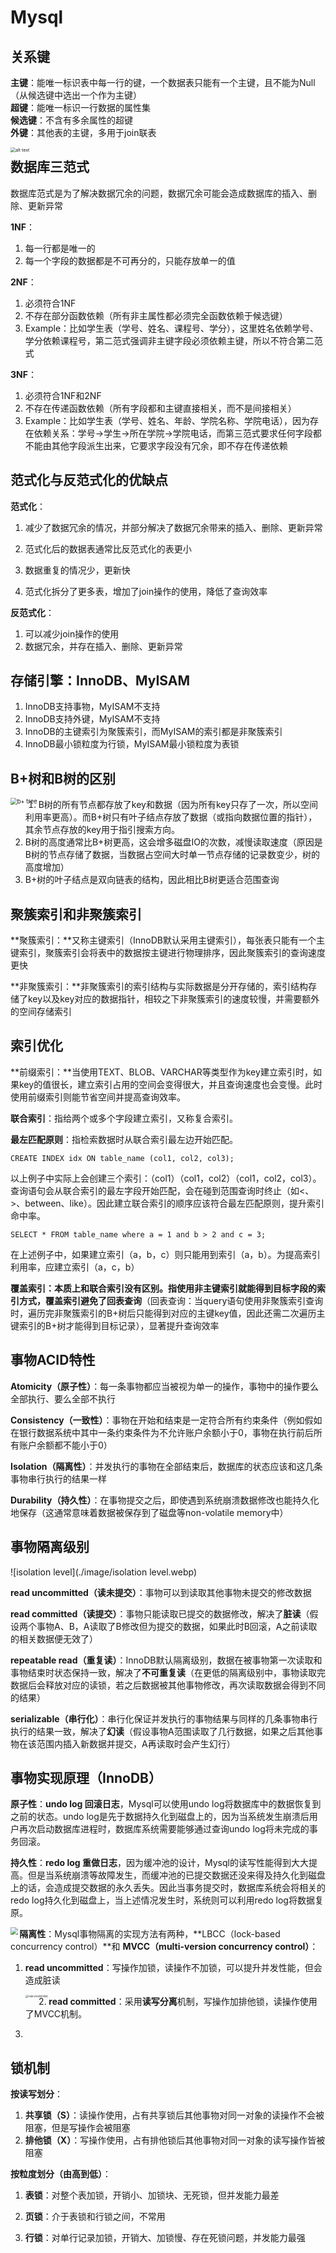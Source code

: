 # **Mysql**



## **关系键**

**主键**：能唯一标识表中每一行的键，一个数据表只能有一个主键，且不能为Null（从候选键中选出一个作为主键）  
**超键**：能唯一标识一行数据的属性集  
**候选键**：不含有多余属性的超键  
**外键**：其他表的主键，多用于join联表   

<img src="./image/database keys.png" alt="alt text" style="zoom:50%;" align="left"/>



## **数据库三范式**

数据库范式是为了解决数据冗余的问题，数据冗余可能会造成数据库的插入、删除、更新异常    

**1NF**：

1. 每一行都是唯一的  
2. 每一个字段的数据都是不可再分的，只能存放单一的值   

**2NF**：

1. 必须符合1NF  
2. 不存在部分函数依赖（所有非主属性都必须完全函数依赖于候选键）   
3. Example：比如学生表（学号、姓名、课程号、学分），这里姓名依赖学号、学分依赖课程号，第二范式强调非主键字段必须依赖主键，所以不符合第二范式

**3NF**：

1. 必须符合1NF和2NF  
2. 不存在传递函数依赖（所有字段都和主键直接相关，而不是间接相关）
3. Example：比如学生表（学号、姓名、年龄、学院名称、学院电话），因为存在依赖关系：学号->学生->所在学院->学院电话，而第三范式要求任何字段都不能由其他字段派生出来，它要求字段没有冗余，即不存在传递依赖



## **范式化与反范式化的优缺点**

**范式化**：

1. 减少了数据冗余的情况，并部分解决了数据冗余带来的插入、删除、更新异常

2. 范式化后的数据表通常比反范式化的表更小  
3. 数据重复的情况少，更新快   
4. 范式化拆分了更多表，增加了join操作的使用，降低了查询效率

**反范式化**：

1. 可以减少join操作的使用  
2. 数据冗余，并存在插入、删除、更新异常



## 存储引擎：InnoDB、MyISAM

1. InnoDB支持事物，MyISAM不支持
2. InnoDB支持外键，MyISAM不支持
3. InnoDB的主键索引为聚簇索引，而MyISAM的索引都是非聚簇索引
4. InnoDB最小锁粒度为行锁，MyISAM最小锁粒度为表锁



## B+树和B树的区别

<img src=".\image\b+ tree.png" alt="b+ tree" style="zoom: 67%;" align="left"/>

1. B树的所有节点都存放了key和数据（因为所有key只存了一次，所以空间利用率更高）。而B+树只有叶子结点存放了数据（或指向数据位置的指针），其余节点存放的key用于指引搜索方向。
2. B树的高度通常比B+树更高，这会增多磁盘IO的次数，减慢读取速度（原因是B树的节点存储了数据，当数据占空间大时单一节点存储的记录数变少，树的高度增加）
3. B+树的叶子结点是双向链表的结构，因此相比B树更适合范围查询



## 聚簇索引和非聚簇索引

**聚簇索引：**又称主键索引（InnoDB默认采用主键索引），每张表只能有一个主键索引，聚簇索引会将表中的数据按主键进行物理排序，因此聚簇索引的查询速度更快

**非聚簇索引：**非聚簇索引的索引结构与实际数据是分开存储的，索引结构存储了key以及key对应的数据指针，相较之下非聚簇索引的速度较慢，并需要额外的空间存储索引



## 索引优化

**前缀索引：**当使用TEXT、BLOB、VARCHAR等类型作为key建立索引时，如果key的值很长，建立索引占用的空间会变得很大，并且查询速度也会变慢。此时使用前缀索引则能节省空间并提高查询效率。   

**联合索引**：指给两个或多个字段建立索引，又称复合索引。  

**最左匹配原则**：指检索数据时从联合索引最左边开始匹配。

```mysql
CREATE INDEX idx ON table_name (col1, col2, col3);
```

以上例子中实际上会创建三个索引：（col1）（col1，col2）（col1，col2，col3）。查询语句会从联合索引的最左字段开始匹配，会在碰到范围查询时终止（如<、>、between、like）。因此建立联合索引的顺序应该符合最左匹配原则，提升索引命中率。

```mysql
SELECT * FROM table_name where a = 1 and b > 2 and c = 3; 
```

在上述例子中，如果建立索引（a，b，c）则只能用到索引（a，b）。为提高索引利用率，应建立索引（a，c，b）

**覆盖索引：**本质上和联合索引没有区别。指使用非主键索引就能得到目标字段的索引方式，覆盖索引避免了**回表查询**（回表查询：当query语句使用非聚簇索引查询时，遍历完非聚簇索引的B+树后只能得到对应的主键key值，因此还需二次遍历主键索引的B+树才能得到目标记录），显著提升查询效率



## 事物ACID特性

**Atomicity（原子性）**：每一条事物都应当被视为单一的操作，事物中的操作要么全部执行、要么全部不执行

**Consistency（一致性）**：事物在开始和结束是一定符合所有约束条件（例如假如在银行数据系统中其中一条约束条件为不允许账户余额小于0，事物在执行前后所有账户余额都不能小于0）

**Isolation（隔离性）**：并发执行的事物在全部结束后，数据库的状态应该和这几条事物串行执行的结果一样

**Durability（持久性）**：在事物提交之后，即使遇到系统崩溃数据修改也能持久化地保存（这通常意味着数据被保存到了磁盘等non-volatile memory中）



## 事物隔离级别

![isolation level](./image/isolation level.webp)

**read uncommitted（读未提交）**：事物可以到读取其他事物未提交的修改数据

**read committed（读提交）**：事物只能读取已提交的数据修改，解决了**脏读**（假设两个事物A、B，A读取了B修改但为提交的数据，如果此时B回滚，A之前读取的相关数据便无效了）

**repeatable read（重复读）**：InnoDB默认隔离级别，数据在被事物第一次读取和事物结束时状态保持一致，解决了**不可重复读**（在更低的隔离级别中，事物读取完数据后会释放对应的读锁，若之后数据被其他事物修改，再次读取数据会得到不同的结果）

**serializable（串行化）**：串行化保证并发执行的事物结果与同样的几条事物串行执行的结果一致，解决了**幻读**（假设事物A范围读取了几行数据，如果之后其他事物在该范围内插入新数据并提交，A再读取时会产生幻行）



## 事物实现原理（InnoDB）

**原子性**：**undo log 回滚日志**，Mysql可以使用undo log将数据库中的数据恢复到之前的状态。undo log是先于数据持久化到磁盘上的，因为当系统发生崩溃后用户再次启动数据库进程时，数据库系统需要能够通过查询undo log将未完成的事务回滚。

**持久性**：**redo log 重做日志**，因为缓冲池的设计，Mysql的读写性能得到大大提高。但是当系统崩溃等故障发生，而缓冲池的已提交数据还没来得及持久化到磁盘上的话，会造成提交数据的永久丢失。因此当事务提交时，数据库系统会将相关的redo log持久化到磁盘上，当上述情况发生时，系统则可以利用redo log将数据复原。

<img src=".\Image\redo log.png" style="zoom:75%;" align="left"/>

**隔离性**：Mysql事物隔离的实现方法有两种，**LBCC（lock-based concurrency control）**和 **MVCC（multi-version concurrency control）**：



1. **read uncommitted**：写操作加锁，读操作不加锁，可以提升并发性能，但会造成脏读

   <img src="/Users/zhoushichen/Desktop/interview/Database-System/Image/read uncommitted.png" alt="read uncommitted" style="zoom:27%;" align="left"/>

2. **read committed**：采用**读写分离**机制，写操作加排他锁，读操作使用了MVCC机制。

3. 



## 锁机制

**按读写划分**：

1. **共享锁（S）**：读操作使用，占有共享锁后其他事物对同一对象的读操作不会被阻塞，但是写操作会被阻塞
2. **排他锁（X）**：写操作使用，占有排他锁后其他事物对同一对象的读写操作皆被阻塞

**按粒度划分（由高到低）**：

1. **表锁**：对整个表加锁，开销小、加锁块、无死锁，但并发能力最差

2. **页锁**：介于表锁和行锁之间，不常用

3. **行锁**：对单行记录加锁，开销大、加锁慢、存在死锁问题，并发能力最强

   



